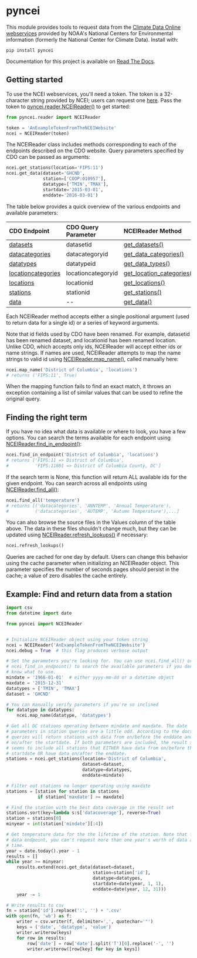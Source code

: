 pyncei
======

This module provides tools to request data from the [Climate Data Online
webservices](http://www.ncdc.noaa.gov/cdo-web/webservices/v2#gettingStarted)
provided by NOAA's National Centers for Environmental information (formerly
the National Center for Climate Data). Install with:

```
pip install pyncei
```

Documentation for this project is available on
[Read The Docs](http://pyncei.readthedocs.org/en/latest/pyncei.html).

Getting started
---------------

To use the NCEI webservices, you'll need a token. The token is a 32-character
string provided by NCEI; users can request one
[here](https://www.ncdc.noaa.gov/cdo-web/token). Pass the token to
[pyncei.reader.NCEIReader()] to get started:

```python
from pyncei.reader import NCEIReader

token = 'AnExampleTokenFromTheNCEIWebsite'
ncei = NCEIReader(token)
```

The NCEIReader class includes methods corresponding to each of the endpoints
described on the CDO website. Query parameters specified by CDO can be
passed as arguments:

```python
ncei.get_stations(location='FIPS:11')
ncei.get_data(dataset='GHCND',
              station=['COOP:010957'],
              datatype=['TMIN','TMAX'],
              startdate='2015-03-01',
              enddate='2016-03-01')
```

The table below provides a quick overview of the various endpoints and
available parameters:

| CDO Endpoint         | CDO Query Parameter | NCEIReader Method           | NCEIReader Argument | Values                   |
| :------------------- | :------------------ | :-------------------------- | :------------------ | :----------------------- |
| [datasets]           | datasetid           | [get_datasets()]            | dataset             | [datasets.csv]           |
| [datacategories]     | datacategoryid      | [get_data_categories()]     | datatype            | [datatypes.csv]          |
| [datatypes]          | datatypeid          | [get_data_types()]          | datacategory        | [datacategories.csv]     |
| [locationcategories] | locationcategoryid  | [get_location_categories()] | locationcategory    | [locationcategories.csv] |
| [locations]          | locationid          | [get_locations()]           | location            | [locations.csv]          |
| [stations]           | stationid           | [get_stations()]            | station             | --                       |
| [data]               | --                  | [get_data()]                | --                  | --                       |

Each NCEIReader method accepts either a single positional argument (used to
return data for a single id) or a series of keyword arguments.

Note that id fields used by CDO have been renamed. For example, datasetid has
been renamed dataset, and locationid has been renamed location. Unlike CDO,
which accepts only ids, NCEIReader will accept either ids or name strings.
If names are used, NCEIReader attempts to map the name strings to valid id
using [NCEIReader.map_name()], called manually here:

```python
ncei.map_name('District of Columbia', 'locations')
# returns ('FIPS:11', True)
```

When the mapping function fails to find an exact match, it throws an exception
containing a list of similar values that can be used to refine the original
query.

Finding the right term
----------------------

If you have no idea what data is available or where to look, you have a few
options. You can search the terms available for each endpoint using
[NCEIReader.find_in_endpoint()]:

```python
ncei.find_in_endpoint('District of Columbia', 'locations')
# returns ['FIPS:11 => District of Columbia',
#          'FIPS:11001 => District of Columbia County, DC']
```

If the search term is None, this function will return ALL available ids
for the given endpoint. You can search across all endpoints using
[NCEIReader.find_all()]:

```python
ncei.find_all('temperature')
# returns [('datacategories', 'ANNTEMP', 'Annual Temperature'),
#          ('datacategories', 'AUTEMP', 'Autumn Temperature'),...]
```

You can also browse the source files in the Values column of the table
above. The data in these files shouldn't change much, but they can be updated
using [NCEIReader.refresh_lookups()] if necessary:

```python
ncei.refresh_lookups()
```

Queries are cached for one day by default. Users can change this behavior
using the cache parameter when initializing an NCEIReader object. This
parameter specifies the number of seconds pages should persist in the cache;
a value of zero disables the cache entirely.

Example: Find and return data from a station
--------------------------------------------

```python
import csv
from datetime import date

from pyncei import NCEIReader


# Initialize NCEIReader object using your token string
ncei = NCEIReader('AnExampleTokenFromTheNCEIWebsite')
ncei.debug = True  # this flag produces verbose output

# Set the parameters you're looking for. You can use ncei.find_all() or
# ncei_find_in_endpoint() to search the available parameters if you don't
# know what to use.
mindate = '1966-01-01'  # either yyyy-mm-dd or a datetime object
maxdate = '2015-12-31'
datatypes = ['TMIN', 'TMAX']
dataset = 'GHCND'

# You can manually verify parameters if you're so inclined
for datatype in datatypes:
    ncei.map_name(datatype, 'datatypes')

# Get all DC stations operating between mindate and maxdate. The date
# parameters in station queries are a little odd. According to the docs,
# queries will return stations with data from on/before the enddate and
# on/after the startdate. If both parameters are included, the result set
# seems to include all stations that EITHER have data from on/before the
# startdate OR have data on/after the enddate.
stations = ncei.get_stations(location='District of Columbia',
                             dataset=dataset,
                             datatype=datatypes,
                             enddate=mindate)

# Filter out stations no longer operating using maxdate
stations = [station for station in stations
            if station['maxdate'] >= maxdate]

# Find the station with the best data coverage in the result set
stations.sort(key=lambda s:s['datacoverage'], reverse=True)
station = stations[0]
minyear = int(station['mindate'][:4])

# Get temperature data for the the lifetime of the station. Note that for the
# data endpoint, you can't request more than one year's worth of data at a
# time.
year = date.today().year - 1
results = []
while year >= minyear:
    results.extend(ncei.get_data(dataset=dataset,
                                 station=station['id'],
                                 datatype=datatypes,
                                 startdate=date(year, 1, 1),
                                 enddate=date(year, 12, 31)))
    year -= 1

# Write results to csv
fn = station['id'].replace(':', '') + '.csv'
with open(fn, 'wb') as f:
    writer = csv.writer(f, delimiter=',', quotechar='"')
    keys = ('date', 'datatype', 'value')
    writer.writerow(keys)
    for row in results:
        row['date'] = row['date'].split('T')[0].replace('-', '')
        writer.writerow([row[key] for key in keys])

```

[datasets]: http://www.ncdc.noaa.gov/cdo-web/webservices/v2#datasets
[datacategories]: http://www.ncdc.noaa.gov/cdo-web/webservices/v2#dataCategories
[datatypes]: http://www.ncdc.noaa.gov/cdo-web/webservices/v2#dataTypes
[locationcategories]: http://www.ncdc.noaa.gov/cdo-web/webservices/v2#locationCategories
[locations]: http://www.ncdc.noaa.gov/cdo-web/webservices/v2#locations
[stations]: http://www.ncdc.noaa.gov/cdo-web/webservices/v2#stations
[data]: http://www.ncdc.noaa.gov/cdo-web/webservices/v2#data

[pyncei.reader.NCEIReader()]: http://pyncei.readthedocs.org/en/latest/pyncei.html#pyncei.reader.NCEIReader
[NCEIReader.find_all()]: http://pyncei.readthedocs.org/en/latest/pyncei.html#pyncei.reader.NCEIReader.find_all
[NCEIReader.find_in_endpoint()]: http://pyncei.readthedocs.org/en/latest/pyncei.html#pyncei.reader.NCEIReader.find_in_endpoint
[NCEIReader.map_name()]: http://pyncei.readthedocs.org/en/latest/pyncei.html#pyncei.reader.NCEIReader.map_name
[NCEIReader.refresh_lookups()]: http://pyncei.readthedocs.org/en/latest/pyncei.html#pyncei.reader.NCEIReader.refresh_lookups

[get_data()]: http://pyncei.readthedocs.org/en/latest/pyncei.html#pyncei.reader.NCEIReader.get_data
[get_datasets()]: http://pyncei.readthedocs.org/en/latest/pyncei.html#pyncei.reader.NCEIReader.get_datasets
[get_data_types()]: http://pyncei.readthedocs.org/en/latest/pyncei.html#pyncei.reader.NCEIReader.get_data_types
[get_data_categories()]: http://pyncei.readthedocs.org/en/latest/pyncei.html#pyncei.reader.NCEIReader.get_data_categories
[get_locations()]: http://pyncei.readthedocs.org/en/latest/pyncei.html#pyncei.reader.NCEIReader.get_locations
[get_location_categories()]: http://pyncei.readthedocs.org/en/latest/pyncei.html#pyncei.reader.NCEIReader.get_location_categories
[get_stations()]: http://pyncei.readthedocs.org/en/latest/pyncei.html#pyncei.reader.NCEIReader.get_stations

[datacategories.csv]: https://github.com/adamancer/pyncei/tree/master/pyncei/files/datacategories.csv
[datasets.csv]: https://github.com/adamancer/pyncei/tree/master/pyncei/files/datasets.csv
[datatypes.csv]: https://github.com/adamancer/pyncei/tree/master/pyncei/files/datatypes.csv
[locationcategories.csv]: https://github.com/adamancer/pyncei/tree/master/pyncei/files/locationcategories.csv
[locations.csv]: https://github.com/adamancer/pyncei/tree/master/pyncei/files/locations.csv
